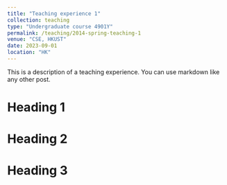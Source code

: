 ```yaml
---
title: "Teaching experience 1"
collection: teaching
type: "Undergraduate course 4901Y"
permalink: /teaching/2014-spring-teaching-1
venue: "CSE, HKUST"
date: 2023-09-01
location: "HK"
---
```


This is a description of a teaching experience. You can use markdown like any other post.

Heading 1
======

Heading 2
======

Heading 3
======
